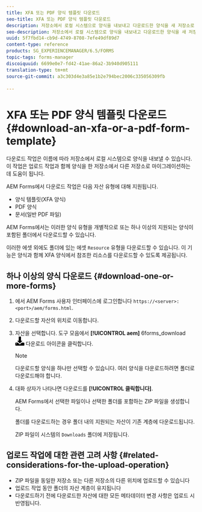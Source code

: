 ```yaml
---
title: XFA 또는 PDF 양식 템플릿 다운로드
seo-title: XFA 또는 PDF 양식 템플릿 다운로드
description: 저장소에서 로컬 시스템으로 양식을 내보내고 다운로드한 양식을 새 저장소로 마이그레이션할 수 있습니다.
seo-description: 저장소에서 로컬 시스템으로 양식을 내보내고 다운로드한 양식을 새 저장소로 마이그레이션할 수 있습니다.
uuid: 5f7fbd14-cb9d-4749-8708-7efe49df89d7
content-type: reference
products: SG_EXPERIENCEMANAGER/6.5/FORMS
topic-tags: forms-manager
discoiquuid: 6699e0e7-fd42-41ae-86a2-3b940d905111
translation-type: tm+mt
source-git-commit: a3c303d4e3a85e1b2e794bec2006c335056309fb

---
```



# XFA 또는 PDF 양식 템플릿 다운로드 {#download-an-xfa-or-a-pdf-form-template}

다운로드 작업은 이름에 따라 저장소에서 로컬 시스템으로 양식을 내보낼 수 있습니다. 이 작업은 업로드 작업과 함께 양식을 한 저장소에서 다른 저장소로 마이그레이션하는 데 도움이 됩니다.

AEM Forms에서 다운로드 작업은 다음 자산 유형에 대해 지원됩니다.

* 양식 템플릿(XFA 양식)
* PDF 양식
* 문서(일반 PDF 파일)

AEM Forms에서는 이러한 양식 유형을 개별적으로 또는 하나 이상의 지원되는 양식이 포함된 폴더에서 다운로드할 수 있습니다.

이러한 에셋 외에도 폴더에 있는 에셋 `Resource` 유형을 다운로드할 수 있습니다. 이 기능은 양식과 함께 XFA 양식에서 참조한 리소스를 다운로드할 수 있도록 제공됩니다.

## 하나 이상의 양식 다운로드 {#download-one-or-more-forms}

1. 에서 AEM Forms 사용자 인터페이스에 로그인합니다 `https://<server>:<port>/aem/forms.html`.

1. 다운로드할 자산의 위치로 이동합니다.

1. 자산을 선택합니다. 도구 모음에서 **[!UICONTROL aem]** 6forms_download ![](assets/aem6forms_download.png) 다운로드 아이콘을 클릭합니다.

   >[!NOTE]
   >
   >다운로드할 양식을 하나만 선택할 수 있습니다. 여러 양식을 다운로드하려면 폴더로 다운로드해야 합니다.

1. 대화 상자가 나타나면 다운로드를 **[!UICONTROL 클릭합니다]**.

   AEM Forms에서 선택한 파일이나 선택한 폴더를 포함하는 ZIP 파일을 생성합니다.

   폴더를 다운로드하는 경우 폴더 내의 지원되는 자산이 기존 계층에 다운로드됩니다.

   ZIP 파일이 시스템의 `Downloads` 폴더에 저장됩니다.

## 업로드 작업에 대한 관련 고려 사항 {#related-considerations-for-the-upload-operation}

* ZIP 파일을 동일한 저장소 또는 다른 저장소의 다른 위치에 업로드할 수 있습니다
* 업로드 작업 동안 폴더의 자산 계층이 유지됩니다
* 다운로드하기 전에 다운로드한 자산에 대한 모든 메타데이터 변경 사항은 업로드 시 반영됩니다.

